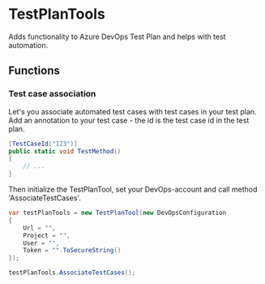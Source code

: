 # TestPlanTools

Adds functionality to Azure DevOps Test Plan and helps with test automation.

## Functions

### Test case association

Let's you associate automated test cases with test cases in your test plan.
Add an annotation to your test case - the id is the test case id in the test plan.

```c#
[TestCaseId("123")]
public static void TestMethod()
{
    // ...
}
```

Then initialize the TestPlanTool, set your DevOps-account and call method 'AssociateTestCases'.

```c#
var testPlanTools = new TestPlanTool(new DevOpsConfiguration
{
    Url = "",
    Project = "",
    User = "",
    Token = "".ToSecureString()
});

testPlanTools.AssociateTestCases();
```
